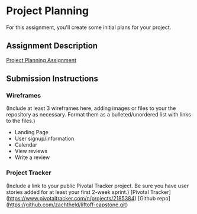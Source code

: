 # Project Planning
For this assignment, you'll create some initial plans for your project.

## Assignment Description
[Project Planning Assignment](https://education.launchcode.org/liftoff/assignments/planning/)

## Submission Instructions

### Wireframes

(Include at least 3 wireframes here, adding images or files to your the repository as necessary. Format them as a bulleted/unordered list with links to the files.)

* Landing Page
* User signup/information
* Calendar
* View reviews
* Write a review

### Project Tracker

(Include a link to your public Pivotal Tracker project. Be sure you have user stories added for at least your first 2-week sprint.)
[Pivotal Tracker] (https://www.pivotaltracker.com/n/projects/2185384)
[Github repo] (https://github.com/zachtheld/liftoff-capstone.git)